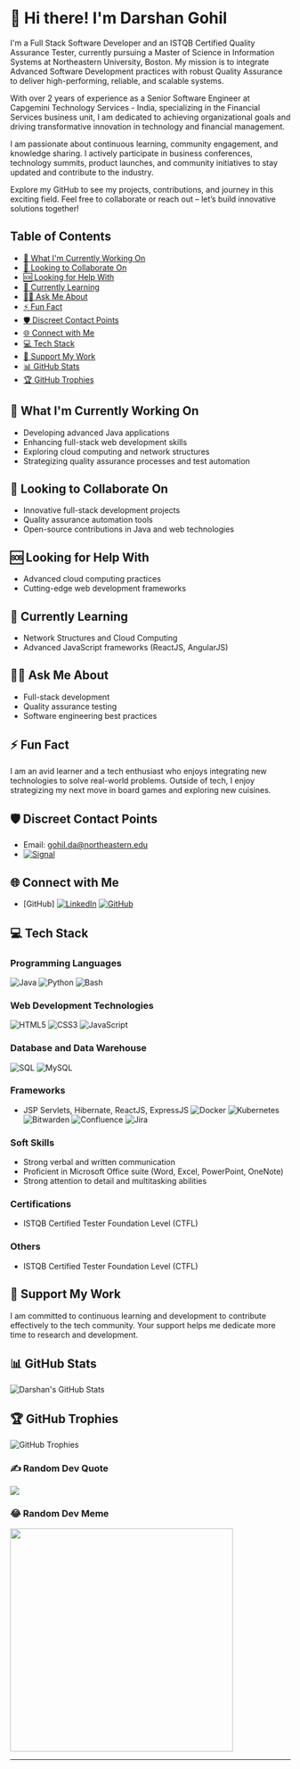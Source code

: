 # 👋 Hi there! I'm Darshan Gohil

I'm a Full Stack Software Developer and an ISTQB Certified Quality Assurance Tester, currently pursuing a Master of Science in Information Systems at Northeastern University, Boston. My mission is to integrate Advanced Software Development practices with robust Quality Assurance to deliver high-performing, reliable, and scalable systems.

With over 2 years of experience as a Senior Software Engineer at Capgemini Technology Services - India, specializing in the Financial Services business unit, I am dedicated to achieving organizational goals and driving transformative innovation in technology and financial management.

I am passionate about continuous learning, community engagement, and knowledge sharing. I actively participate in business conferences, technology summits, product launches, and community initiatives to stay updated and contribute to the industry.

Explore my GitHub to see my projects, contributions, and journey in this exciting field. Feel free to collaborate or reach out – let’s build innovative solutions together!

## Table of Contents
- [🔭 What I'm Currently Working On](#-what-im-currently-working-on)
- [🤝 Looking to Collaborate On](#-looking-to-collaborate-on)
- [🆘 Looking for Help With](#-looking-for-help-with)
- [🌱 Currently Learning](#-currently-learning)
- [🙋‍♂️ Ask Me About](#️-ask-me-about)
- [⚡ Fun Fact](#-fun-fact)
- [🛡️ Discreet Contact Points](#️-discreet-contact-points)
- [🌐 Connect with Me](#-connect-with-me)
- [💻 Tech Stack](#-tech-stack)
- [💖 Support My Work](#-support-my-work)
- [📊 GitHub Stats](#-github-stats)
- [🏆 GitHub Trophies](#-github-trophies)

## 🔭 What I'm Currently Working On

- Developing advanced Java applications
- Enhancing full-stack web development skills
- Exploring cloud computing and network structures
- Strategizing quality assurance processes and test automation

## 🤝 Looking to Collaborate On

- Innovative full-stack development projects
- Quality assurance automation tools
- Open-source contributions in Java and web technologies

## 🆘 Looking for Help With

- Advanced cloud computing practices
- Cutting-edge web development frameworks

## 🌱 Currently Learning

- Network Structures and Cloud Computing
- Advanced JavaScript frameworks (ReactJS, AngularJS)

## 🙋‍♂️ Ask Me About

- Full-stack development
- Quality assurance testing
- Software engineering best practices

## ⚡ Fun Fact

I am an avid learner and a tech enthusiast who enjoys integrating new technologies to solve real-world problems. Outside of tech, I enjoy strategizing my next move in board games and exploring new cuisines.

## 🛡️ Discreet Contact Points

- Email: gohil.da@northeastern.edu
- [![Signal](https://img.shields.io/badge/Signal-%23039BE5.svg?style=for-the-badge&logo=Signal&logoColor=white)](https://signal.me/#eu/SAKztkX6uo7eTJY0wsMgn4xpszx-ImV0sfpfUTuTyib0VrvBJaBHsIosECUCW0XS)

## 🌐 Connect with Me

- [GitHub]
[![LinkedIn](https://img.shields.io/badge/LinkedIn-%230077B5.svg?logo=linkedin&logoColor=white)](https://linkedin.com/darshangohil)
[![GitHub](https://img.shields.io/badge/GitHub-%23121011.svg?logo=github&logoColor=white)](https://github.com/da-gohil)


## 💻 Tech Stack

### Programming Languages
![Java](https://img.shields.io/badge/java-%23ED8B00.svg?style=for-the-badge&logo=openjdk&logoColor=white)
![Python](https://img.shields.io/badge/python-3670A0?style=for-the-badge&logo=python&logoColor=ffdd54)
![Bash](https://img.shields.io/badge/bash-%23121011.svg?style=for-the-badge&logo=gnu-bash&logoColor=white)

### Web Development Technologies
![HTML5](https://img.shields.io/badge/html5-%23E34F26.svg?style=for-the-badge&logo=html5&logoColor=white)
![CSS3](https://img.shields.io/badge/css3-%231572B6.svg?style=for-the-badge&logo=css3&logoColor=white)
![JavaScript](https://img.shields.io/badge/javascript-%23323330.svg?style=for-the-badge&logo=javascript&logoColor=%23F7DF1E)

### Database and Data Warehouse
![SQL](https://img.shields.io/badge/SQL-%23CC2927.svg?style=for-the-badge&logo=sql&logoColor=white)
![MySQL](https://img.shields.io/badge/mysql-%2300000f.svg?style=for-the-badge&logo=mysql&logoColor=white)

### Frameworks
- JSP Servlets, Hibernate, ReactJS, ExpressJS
![Docker](https://img.shields.io/badge/docker-%230db7ed.svg?style=for-the-badge&logo=docker&logoColor=white)
![Kubernetes](https://img.shields.io/badge/kubernetes-%23326ce5.svg?style=for-the-badge&logo=kubernetes&logoColor=white)
![Bitwarden](https://img.shields.io/badge/bitwarden-%23175DDC.svg?style=for-the-badge&logo=bitwarden&logoColor=white)
![Confluence](https://img.shields.io/badge/confluence-%23172BF4.svg?style=for-the-badge&logo=confluence&logoColor=white)
![Jira](https://img.shields.io/badge/jira-%230A0FFF.svg?style=for-the-badge&logo=jira&logoColor=white)

### Soft Skills
- Strong verbal and written communication
- Proficient in Microsoft Office suite (Word, Excel, PowerPoint, OneNote)
- Strong attention to detail and multitasking abilities

### Certifications
- ISTQB Certified Tester Foundation Level (CTFL)

### Others
- ISTQB Certified Tester Foundation Level (CTFL)

## 💖 Support My Work

I am committed to continuous learning and development to contribute effectively to the tech community. Your support helps me dedicate more time to research and development.

## 📊 GitHub Stats

![Darshan's GitHub Stats](https://github-readme-stats.vercel.app/api?username=da-gohil&show_icons=true&theme=radical)

## 🏆 GitHub Trophies

![GitHub Trophies](https://github-profile-trophy.vercel.app/?username=da-gohil&theme=radical)

### ✍️ Random Dev Quote
![](https://quotes-github-readme.vercel.app/api?type=horizontal&theme=radical)

### 😂 Random Dev Meme
<img src='https://www.memedroid.com/memes/tag/programming' style="height: 400px;"/>

---
